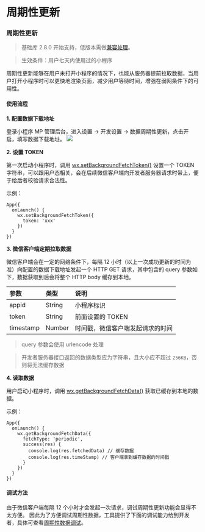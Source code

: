 # 周期性更新

### 周期性更新 <a id="&#x5468;&#x671F;&#x6027;&#x66F4;&#x65B0;"></a>

> 基础库 2.8.0 开始支持，低版本需做[兼容处理](https://developers.weixin.qq.com/miniprogram/dev/framework/compatibility.html)。

> 生效条件：用户七天内使用过的小程序

周期性更新能够在用户未打开小程序的情况下，也能从服务器提前拉取数据，当用户打开小程序时可以更快地渲染页面，减少用户等待时间，增强在弱网条件下的可用性。

####  使用流程 <a id="&#x4F7F;&#x7528;&#x6D41;&#x7A0B;"></a>

 **1. 配置数据下载地址**

登录小程序 MP 管理后台，进入设置 -&gt; 开发设置 -&gt; 数据周期性更新，点击开启，填写数据下载地址。 ![](https://res.wx.qq.com/wxdoc/dist/assets/img/background-fetch-1.1f8624b7.png)

 **2. 设置 TOKEN**

第一次启动小程序时，调用 [wx.setBackgroundFetchToken\(\)](https://developers.weixin.qq.com/miniprogram/dev/api/storage/background-fetch/wx.setBackgroundFetchToken.html) 设置一个 TOKEN 字符串，可以跟用户态相关，会在后续微信客户端向开发者服务器请求时带上，便于给后者校验请求合法性。

示例：

```text
App({
  onLaunch() {
    wx.setBackgroundFetchToken({
      token: 'xxx'
    })
  }
})
```

 **3. 微信客户端定期拉取数据**

微信客户端会在一定的网络条件下，每隔 12 小时（以上一次成功更新的时间为准）向配置的数据下载地址发起一个 HTTP GET 请求，其中包含的 query 参数如下，数据获取到后会将整个 HTTP body 缓存到本地。

| 参数 | 类型 | 说明 |
| :--- | :--- | :--- |
| appid | String | 小程序标识 |
| token | String | 前面设置的 TOKEN |
| timestamp | Number | 时间戳，微信客户端发起请求的时间 |

> query 参数会使用 urlencode 处理

> 开发者服务器接口返回的数据类型应为字符串，且大小应不超过 `256KB`，否则将无法缓存数据

 **4. 读取数据**

用户启动小程序时，调用 [wx.getBackgroundFetchData\(\)](https://developers.weixin.qq.com/miniprogram/dev/api/storage/background-fetch/wx.getBackgroundFetchData.html) 获取已缓存到本地的数据。

示例：

```text
App({
  onLaunch() {
    wx.getBackgroundFetchData({
      fetchType: 'periodic',
      success(res) {
        console.log(res.fetchedData) // 缓存数据
        console.log(res.timeStamp) // 客户端拿到缓存数据的时间戳
      }
    })
  }
})
```

####  调试方法 <a id="&#x8C03;&#x8BD5;&#x65B9;&#x6CD5;"></a>

由于微信客户端每隔 12 个小时才会发起一次请求，调试周期性更新功能会显得不太方便。 因此为了方便调试周期性数据，工具提供了下面的调试能力给到开发者，具体可查看[周期性数据调试](https://developers.weixin.qq.com/miniprogram/dev/devtools/periodic-data.html)。

